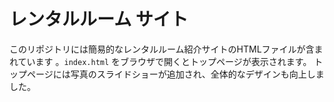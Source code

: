 # レンタルルーム サイト

このリポジトリには簡易的なレンタルルーム紹介サイトのHTMLファイルが含まれています
。`index.html` をブラウザで開くとトップページが表示されます。
トップページには写真のスライドショーが追加され、全体的なデザインも向上しました。
